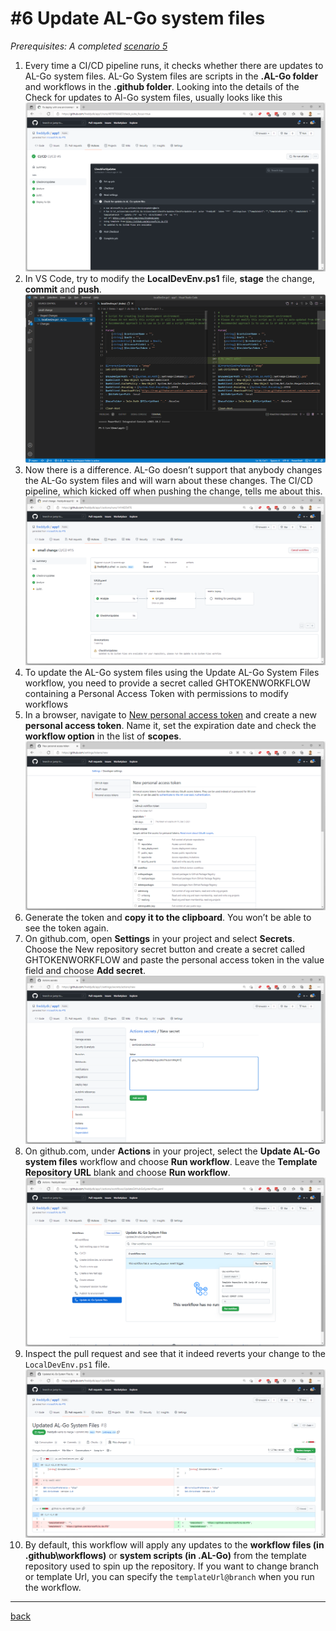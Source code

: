 # #6 Update AL-Go system files
*Prerequisites: A completed [scenario 5](RegisterProductionEnvironment.md)*

1. Every time a CI/CD pipeline runs, it checks whether there are updates to AL-Go system files. AL-Go System files are scripts in the **.AL-Go folder** and workflows in the **.github folder**. Looking into the details of the Check for updates to Al-Go system files, usually looks like this
![CI/CD](images/6a.png)
1. In VS Code, try to modify the **LocalDevEnv.ps1** file, **stage** the change, **commit** and **push**.
![localdevenv](images/6b.png)
1. Now there is a difference. AL-Go doesn’t support that anybody changes the AL-Go system files and will warn about these changes. The CI/CD pipeline, which kicked off when pushing the change, tells me about this.
![summary](images/6c.png)
1. To update the AL-Go system files using the Update AL-Go System Files workflow, you need to provide a secret called GHTOKENWORKFLOW containing a Personal Access Token with permissions to modify workflows
1. In a browser, navigate to [New personal access token](https://github.com/settings/tokens/new) and create a new **personal access token**. Name it, set the expiration date and check the **workflow option** in the list of **scopes**.
![newPAT](images/6d.png)
1. Generate the token and **copy it to the clipboard**. You won’t be able to see the token again.
1. On github.com, open **Settings** in your project and select **Secrets**. Choose the New repository secret button and create a secret called GHTOKENWORKFLOW and paste the personal access token in the value field and choose **Add secret**.
![PAT](images/6e.png)
1. On github.com, under **Actions** in your project, select the **Update AL-Go system files** workflow and choose **Run workflow**. Leave the **Template Repository URL** blank and choose **Run workflow**.
![update](images/6f.png)
1. Inspect the pull request and see that it indeed reverts your change to the `LocalDevEnv.ps1` file.
![update](images/6g.png)
1. By default, this workflow will apply any updates to the **workflow files (in .github\workflows)** or **system scripts (in .AL-Go)** from the template repository used to spin up the repository. If you want to change branch or template Url, you can specify the `templateUrl@branch` when you run the workflow.

---
[back](../README.md)
